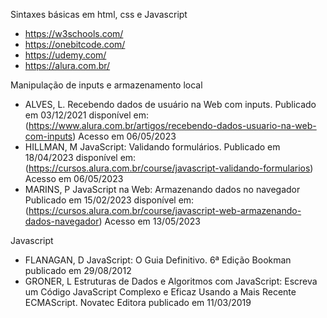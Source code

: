 Sintaxes básicas em html, css e Javascript<br>
* https://w3schools.com/
* https://onebitcode.com/
* https://udemy.com/
* https://alura.com.br/

Manipulação de inputs e armazenamento local
* ALVES, L. Recebendo dados de usuário na Web com inputs. Publicado em 03/12/2021  disponível em: (https://www.alura.com.br/artigos/recebendo-dados-usuario-na-web-com-inputs) Acesso em 06/05/2023
* HILLMAN, M JavaScript: Validando formulários. Publicado em 18/04/2023 disponível em: (https://cursos.alura.com.br/course/javascript-validando-formularios) Acesso em 06/05/2023
* MARINS, P JavaScript na Web: Armazenando dados no navegador Publicado em 15/02/2023 disponível em: (https://cursos.alura.com.br/course/javascript-web-armazenando-dados-navegador) Acesso em 13/05/2023

Javascript
* FLANAGAN, D JavaScript: O Guia Definitivo. 6ª Edição Bookman publicado em 29/08/2012
* GRONER, L Estruturas de Dados e Algoritmos com JavaScript: Escreva um Código JavaScript Complexo e Eficaz Usando a Mais Recente ECMAScript. Novatec Editora publicado em 11/03/2019
